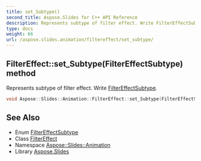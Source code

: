 ```yaml
---
title: set_Subtype()
second_title: Aspose.Slides for C++ API Reference
description: Represents subtype of filter effect. Write FilterEffectSubtype.
type: docs
weight: 66
url: /aspose.slides.animation/filtereffect/set_subtype/
---
```

## FilterEffect::set_Subtype(FilterEffectSubtype) method


Represents subtype of filter effect. Write [FilterEffectSubtype](../../filtereffectsubtype/).

```cpp
void Aspose::Slides::Animation::FilterEffect::set_Subtype(FilterEffectSubtype value) override
```

## See Also

* Enum [FilterEffectSubtype](../../filtereffectsubtype/)
* Class [FilterEffect](../)
* Namespace [Aspose::Slides::Animation](../../)
* Library [Aspose.Slides](../../../)